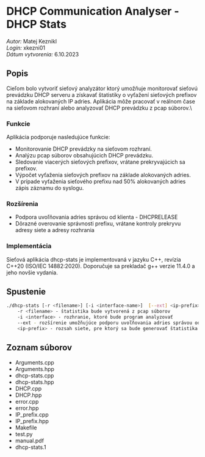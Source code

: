 # DHCP Communication Analyser - DHCP Stats

*Autor:* Matej Keznikl\
*Login:* xkezni01\
*Dátum vytvorenia:* 6.10.2023

## Popis

Cieľom bolo vytvoriť sieťový analyzátor ktorý umožňuje monitorovať sieťovú prevádzku DHCP serveru a získavať štatistiky o vyťažení sieťových prefixov na základe alokovaných IP adries. Aplikácia môže pracovať v reálnom čase na sieťovom rozhraní alebo analyzovať DHCP prevádzku z pcap súborov.\

### Funkcie

Aplikácia podporuje nasledujúce funkcie:
- Monitorovanie DHCP prevádzky na sieťovom rozhraní.
- Analýzu pcap súborov obsahujúcich DHCP prevádzku.
- Sledovanie viacerých sieťových prefixov, vrátane prekryvajúcich sa prefixov.
- Výpočet vyťaženia sieťových prefixov na základe alokovaných adries.
- V prípade vyťaženia sieťového prefixu nad 50% alokovaných adries zápis záznamu do syslogu.

### Rozšírenia
- Podpora uvoľňovania adries správou od klienta - DHCPRELEASE
- Dôrazné overovanie správnosti prefixu, vrátane kontroly prekryvu adresy siete a adresy rozhrania

### Implementácia
Sieťová aplikácia dhcp-stats je implementovaná v jazyku C++, revízia C++20 (ISO/IEC 14882:2020). Doporučuje sa prekladač g++ verzie 11.4.0 a jeho novšie vydania.

## Spustenie

```bash
./dhcp-stats [-r <filename>] [-i <interface-name>]  [--ext] <ip-prefix> [ <ip-prefix> [ ... ] ]
    -r <filename> - štatistika bude vytvorená z pcap súborov
    -i <interface> - rozhranie, ktoré bude program analyzovať
    --ext - rozšírenie umožňujúce podporu uvoľňovania adries správou od klienta - DHCPRELEASE 
    <ip-prefix> - rozsah siete, pre ktorý sa bude generovať štatistika
```

## Zoznam súborov
- Arguments.cpp
- Arguments.hpp
- dhcp-stats.cpp
- dhcp-stats.hpp
- DHCP.cpp
- DHCP.hpp
- error.cpp
- error.hpp
- IP_prefix.cpp
- IP_prefix.hpp
- Makefile
- test.py
- manual.pdf
- dhcp-stats.1
